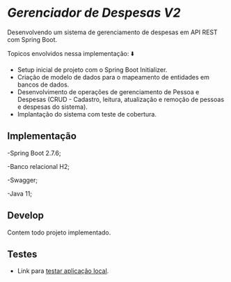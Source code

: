 # _Gerenciador de Despesas V2_

Desenvolvendo um sistema de gerenciamento de despesas em API REST com Spring Boot.

Topicos envolvidos nessa implementação: ⬇️

- Setup inicial de projeto com o Spring Boot Initializer.
- Criação de modelo de dados para o mapeamento de entidades em bancos de dados.
- Desenvolvimento de operações de gerenciamento de Pessoa e Despesas (CRUD - Cadastro, leitura, atualização e remoção de pessoas e despesas do sistema).
- Implantação do sistema com teste de cobertura.

## Implementação

-Spring Boot 2.7.6;

-Banco relacional H2;

-Swagger;

-Java 11;

## Develop
Contem todo projeto implementado.

## Testes

- Link para [testar aplicação local](http://localhost:8080/despesa-pessoa/api/public/swagger-ui/index.html#).
